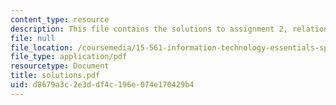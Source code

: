 ```yaml
---
content_type: resource
description: This file contains the solutions to assignment 2, relational databases.
file: null
file_location: /coursemedia/15-561-information-technology-essentials-spring-2005/d8679a3c2e3ddf4c196e074e170429b4_solutions.pdf
file_type: application/pdf
resourcetype: Document
title: solutions.pdf
uid: d8679a3c-2e3d-df4c-196e-074e170429b4
---
```

